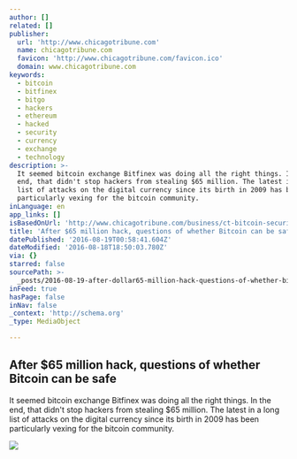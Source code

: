 ```yaml
---
author: []
related: []
publisher:
  url: 'http://www.chicagotribune.com'
  name: chicagotribune.com
  favicon: 'http://www.chicagotribune.com/favicon.ico'
  domain: www.chicagotribune.com
keywords:
  - bitcoin
  - bitfinex
  - bitgo
  - hackers
  - ethereum
  - hacked
  - security
  - currency
  - exchange
  - technology
description: >-
  It seemed bitcoin exchange Bitfinex was doing all the right things. In the
  end, that didn't stop hackers from stealing $65 million. The latest in a long
  list of attacks on the digital currency since its birth in 2009 has been
  particularly vexing for the bitcoin community.
inLanguage: en
app_links: []
isBasedOnUrl: 'http://www.chicagotribune.com/business/ct-bitcoin-security-20160818-story.html'
title: 'After $65 million hack, questions of whether Bitcoin can be safe'
datePublished: '2016-08-19T00:58:41.604Z'
dateModified: '2016-08-18T18:50:03.780Z'
via: {}
starred: false
sourcePath: >-
  _posts/2016-08-19-after-dollar65-million-hack-questions-of-whether-bitcoin-can-be.md
inFeed: true
hasPage: false
inNav: false
_context: 'http://schema.org'
_type: MediaObject

---
```

<article style=""><h1>After $65 million hack, questions of whether Bitcoin can be safe</h1><p>It seemed bitcoin exchange Bitfinex was doing all the right things. In the end, that didn't stop hackers from stealing $65 million. The latest in a long list of attacks on the digital currency since its birth in 2009 has been particularly vexing for the bitcoin community.</p><img src="http://www.trbimg.com/img-57b5d0ea/turbine/ct-bitcoin-security-20160818" /></article>